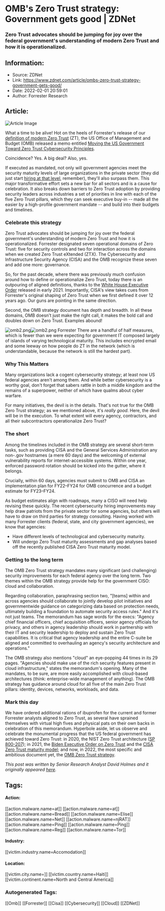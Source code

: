 # OMB's Zero Trust strategy: Government gets good | ZDNet
### Zero Trust advocates should be jumping for joy over the federal government's understanding of modern Zero Trust and how it is operationalized.

## Information:
+ Source: ZDNet
+ Link: https://www.zdnet.com/article/ombs-zero-trust-strategy-government-gets-good/
+ Date: 2022-02-01 20:59:01
+ Author: Forrester Research


## Article:
![Article Image](https://www.zdnet.com/a/img/resize/9c10f2f760f31c4dd0415592f2004c0fa1552dab/2021/10/04/8040f356-ca69-499e-b8d1-0cb47aeff09c/white-house.png?width=770&height=578&fit=crop&auto=webp)

What a time to be alive! Hot on the heels of Forrester's release of our [definition of modern Zero Trust](https://www.forrester.com/blogs/the-definition-of-modern-zero-trust/?utm_source=zdnet&utm_medium=pr&utm_campaign=sr) (ZT), the US Office of Management and Budget (OMB) released a memo entitled [Moving the US Government Toward Zero Trust Cybersecurity Principles](https://www.whitehouse.gov/wp-content/uploads/2022/01/M-22-09.pdf). 

Coincidence? Yes. A big deal? Also, yes. 

If executed as mandated, not only will government agencies meet the security maturity levels of large organizations in the private sector (they did just start [hiring at that level](https://www.dhs.gov/homeland-security-careers/cybersecurityservice), remember), they'll also surpass them. This major transformative effort sets a new bar for all sectors and is a cause for celebration. It also breaks down barriers to Zero Trust adoption by providing security leaders across industries a set of priorities in line with each of the five Zero Trust pillars, which they can seek executive buy-in -- made all the easier by a high-profile government mandate -- and build into their budgets and timelines. 

### **Celebrate this strategy**

Zero Trust advocates should be jumping for joy over the federal government's understanding of modern Zero Trust and how it is operationalized. Forrester designated seven operational domains of Zero Trust: five for security controls and two for interaction across the domains when we created Zero Trust eXtended (ZTX). The Cybersecurity and Infrastructure Security Agency (CISA) and the OMB recognize these seven and add one more: governance. 

So, for the past decade, where there was previously much confusion around how to define or operationalize Zero Trust, today there is an outpouring of aligned definitions, thanks to the [White House Executive Order](https://www.forrester.com/blogs/biden-executive-order-bets-big-on-zero-trust-for-future-of-us-cybersecurity/?utm_source=zdnet&utm_medium=pr&utm_campaign=sr) released in early 2021. Importantly, CISA's view takes cues from Forrester's original shaping of Zero Trust when we first defined it over 12 years ago. Our guns are pointing in the same direction. 

Second, the OMB strategy document has depth and breadth. In all these domains, OMB doesn't just make the right call, it makes the bold call and doubles down on Zero Trust. Examples abound!

![omb2.png]()![omb2.png](https://www.zdnet.com/a/img/resize/f0e6cf1e2174f5352620393b54d178f2757083a6/2022/02/01/46d64177-addc-4a05-ab2c-6f1303546ec5/omb2.png?fit=bounds&auto=webp)
 Forrester
 There are a handful of half measures, which is fewer than we were expecting for government IT composed largely of islands of varying technological maturity. This includes encrypted email and some leeway on how people do ZT in the network (which is understandable, because the network is still the hardest part). 

### **Why This Matters**






Many organizations lack a cogent cybersecurity strategy; at least now US federal agencies aren't among them. And while better cybersecurity is a worthy goal, don't forget that sabers rattle in both a middle kingdom and the remains of a superpower, neither of which have qualms about cyber warfare. 

For many initiatives, the devil is in the details. That's not true for the OMB Zero Trust strategy; as we mentioned above, it's *really good*. Here, the devil will be in the execution. To what extent will every agency, contractors, and all their subcontractors operationalize Zero Trust? 

### **The short**

Among the timelines included in the OMB strategy are several short-term tasks, such as providing CISA and the General Services Administration any non-.gov hostnames (a mere 60 days) and the welcoming of external vulnerability reports for internet-accessible systems. Within one year, enforced password rotation should be kicked into the gutter, where it belongs. 

Crucially, within 60 days, agencies must submit to OMB and CISA an implementation plan for FY22–FY24 for OMB concurrence and a budget estimate for FY23–FY24. 

As budget estimates align with roadmaps, many a CISO will need help revising these quickly. The recent cybersecurity hiring improvements may help draw patriots from the private sector for some agencies, but others will have to draw on third parties for strategy consulting. Having worked with many Forrester clients (federal, state, and city government agencies), we know that agencies: 

* Have different levels of technological and cybersecurity maturity.
* Will undergo Zero Trust maturity assessments and gap analyses based off the recently published CISA Zero Trust maturity model.

### **Getting to the long term**

The OMB Zero Trust strategy mandates many significant (and challenging) security improvements for each federal agency over the long term. Two themes within the OMB strategy provide help for the government CISO: cloud and collaboration. 

Regarding collaboration, paraphrasing section two, "[teams] within and across agencies should collaborate to jointly develop pilot initiatives and governmentwide guidance on categorizing data based on protection needs, ultimately building a foundation to automate security access rules." And it's not just teams. The memorandum has sage words for the execs: "Agency chief financial officers, chief acquisition officers, senior agency officials for privacy, and others in agency leadership should work in partnership with their IT and security leadership to deploy and sustain Zero Trust capabilities. It is critical that agency leadership and the entire C-suite be aligned and committed to overhauling an agency's security architecture and operations." 

The OMB strategy also mentions "cloud" an eye-popping 44 times in its 29 pages. "Agencies should make use of the rich security features present in cloud infrastructure," states the memorandum's opening. Many of the mandates, to be sure, are more easily accomplished with cloud-based architectures (think: enterprise-wide management of anything). The OMB strategy has guidance around cloud for all five of the main Zero Trust pillars: identity, devices, networks, workloads, and data. 

### **Mark this day**

We have ordered additional rations of ibuprofen for the current and former Forrester analysts aligned to Zero Trust, as several have sprained themselves with virtual high fives and physical pats on their own backs in celebration of this memorandum. Hyperbole aside, let us observe and celebrate the monumental progress that the US federal government has achieved toward Zero Trust: in 2020, the NIST Zero Trust architecture ([SP 800-207](https://csrc.nist.gov/publications/detail/sp/800-207/final)); in 2021, the [Biden Executive Order on Zero Trust](https://www.forrester.com/blogs/biden-executive-order-bets-big-on-zero-trust-for-future-of-us-cybersecurity/?utm_source=zdnet&utm_medium=pr&utm_campaign=sr) and the [CISA Zero Trust maturity model](https://www.cisa.gov/sites/default/files/publications/CISA%20Zero%20Trust%20Maturity%20Model_Draft.pdf); and now, in 2022, the most specific and ambitious document yet, the [OMB Zero Trust strategy](https://www.whitehouse.gov/wp-content/uploads/2022/01/M-22-09.pdf). 

*This post was written by Senior Research Analyst David Holmes and it originally appeared* [*here*](https://www.forrester.com/blogs/ombs-zero-trust-strategy-government-gets-good/?utm_source=zdnet&utm_medium=pr&utm_campaign=sr)*.*





## Tags:

#### Action:
[[action.malware.name=at]] [[action.malware.name=at]] [[action.malware.name=Bread]] [[action.malware.name=Elise]] [[action.malware.name=Net]] [[action.malware.name=njRAT]] [[action.malware.name=Ping]] [[action.malware.name=Ping]] [[action.malware.name=Reg]] [[action.malware.name=Tor]]

#### Industry:
[[victim.industry.name=Accomodation]]

#### Location:
[[victim.city.name=]] [[victim.country.name=Haiti]] [[victim.continent.name=North and Central America]]

### Autogenerated Tags:
[[Omb]] [[Forrester]] [[Cisa]] [[Cybersecurity]] [[Cloud]] [[ZDNet]]

